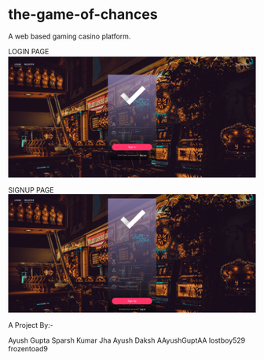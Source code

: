# the-game-of-chances
A web based gaming casino platform.

LOGIN PAGE
![Login Page](/resources/Screenshots/login.png?raw=true "Login Portal")

SIGNUP PAGE
![Sign Up Page](/resources/Screenshots/signup.png?raw=true "Sign Up Portal")

A Project By:-

Ayush Gupta             Sparsh Kumar Jha             Ayush Daksh
AAyushGuptAA               lostboy529                frozentoad9
